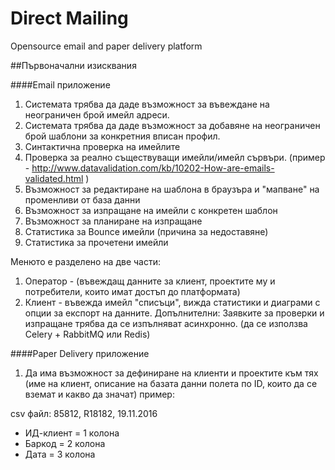 # Direct Mailing
Opensource email and paper delivery platform

##Първоначални изисквания

####Email приложение

1. Системата трябва да даде възможност за въвеждане на неограничен брой имейл адреси.
2. Системата трябва да даде възможност за добавяне на неограничен брой шаблони за конкретния вписан профил.
3. Синтактична проверка на имейлите
4. Проверка за реално съществуващи имейли/имейл сървъри. (пример - http://www.datavalidation.com/kb/10202-How-are-emails-validated.html )
5. Възможност за редактиране на шаблона в браузъра и "мапване" на променливи от база данни
6. Възможност за изпращане на имейли с конкретен шаблон
7. Възможност за планиране на изпращане
8. Статистика за Bounce имейли (причина за недоставяне)
9. Статистика за прочетени имейли


Менюто е разделено на две части:

1. Оператор - (въвеждащ данните за клиент, проектите му и потребители, които имат достъп до платформата)
2. Клиент - въвежда имейл "списъци", вижда статистики и диаграми с опции за експорт на данните.
Допълнителни:
Заявките за проверки и изпращане трябва да се изпълняват асинхронно. (да се използва Celery + RabbitMQ или Redis)


####Paper Delivery приложение

1. Да има възможност за дефиниране на клиенти и проектите към тях
(име на клиент, описание на базата данни полета по ID, които да се вземат и какво да значат)
пример:

csv файл:
85812, R18182, 19.11.2016

+ ИД-клиент = 1 колона
+ Баркод = 2 колона
+ Дата = 3 колона

